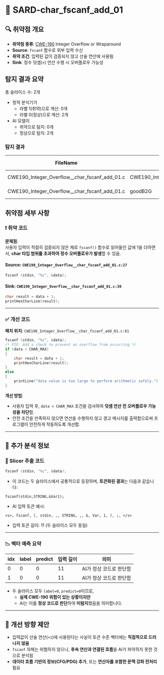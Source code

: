 # 📁 SARD-char_fscanf_add_01

## 🔍 취약점 개요
* **취약점 종류**: [CWE-190](https://cwe.mitre.org/data/definitions/190.html) Integer Overflow or Wraparound
* **Source**: `fscanf` 함수로 외부 입력 수신
* **취약 조건**: 입력된 값이 검증되지 않고 산술 연산에 사용됨
* **Sink**: 정수 덧셈(`+`) 연산 수행 시 오버플로우 가능성

## 탐지 결과 요약
총 슬라이스 수: 2개
- 정적 분석기가
    - 라벨 1(취약)으로 계산: 0개
    - 라벨 0(정상)으로 계산: 2개
- AI 모델이 
    - 취약으로 탐지: 0개
    - 정상으로 탐지: 2개

### 탐지 결과

|FileName                                               |Caller                               |Source|Sink |idx|CWE-ID |category      |criterion|line|label|token_length|predict|
|-------------------------------------------------------|-------------------------------------|------|-----|---|------ |--------------|---------|----|-----|------------|-------|
|CWE190_Integer_Overflow__char_fscanf_add_01.c|CWE190_Integer_Overflow__char_fscanf_add_01_bad|False |False|0  |CWE-190|CallExpression|fscanf   |27  |0    |11          |0      |
|CWE190_Integer_Overflow__char_fscanf_add_01.c|goodB2G                                        |False |False|1  |CWE-190|CallExpression|fscanf   |59  |0    |11          |0      |


## 취약점 세부 사항

### ❗️ 취약 코드
**문제점**:  
사용자 입력이 적절히 검증되지 않은 채로 `fscanf()` 함수로 읽어들인 값에 1을 더하면서, **char 타입 범위를 초과하여 정수 오버플로우가 발생**할 수 있음.

#### Source: `CWE190_Integer_Overflow__char_fscanf_add_01.c:27`
```c
fscanf (stdin, "%c", &data);
```

#### Sink: `CWE190_Integer_Overflow__char_fscanf_add_01.c:30`
```c
char result = data + 1;
printHexCharLine(result);
```

---

### ✅ 개선 코드

**패치 위치**: `CWE190_Integer_Overflow__char_fscanf_add_01.c:61`

```c
fscanf (stdin, "%c", &data);
/* FIX: Add a check to prevent an overflow from occurring */
if (data < CHAR_MAX)
{
    char result = data + 1;
    printHexCharLine(result);
}
else
{
    printLine("data value is too large to perform arithmetic safely.");
}
```

**개선 방법**:

* 사용자 입력 후, `data < CHAR_MAX` 조건을 검사하여 **덧셈 연산 전 오버플로우 가능성을 차단**함.
* 안전 조건을 만족하지 않으면 연산을 수행하지 않고 경고 메시지를 출력함으로써 프로그램이 안전하게 작동하도록 개선함.

---

## 🧠 추가 분석 정보

### 🔎 Slicer 추출 코드
```c
fscanf (stdin, "%c", &data);
```

- 이 코드는 두 슬라이스에서 공통적으로 등장하며, **토큰화된 결과**는 다음과 같습니다:
```
fscanf(stdin,STRING,&Var1);
```

- AI 입력 토큰 예시:
```
<s>, fscanf, (, stdin, ,, STRING, ,, &, Var, 1, ), ;, </s>
```

- 입력 토큰 길이: 11 (두 슬라이스 모두 동일)

---

### 📉 벡터 예측 요약

| idx | label | predict | 입력 길이 | 의미 |
|-----|-------|---------|------------|------|
| 0   | 0     | 0       | 11         | AI가 정상 코드로 판단함 |
| 1   | 0     | 0       | 11         | AI가 정상 코드로 판단함 |

- 두 슬라이스 모두 `label=0`, `predict=0`이므로,
  - **실제 CWE-190 위험이 있는 상황이지만**
  - AI는 이를 **정상 코드로 판단**하여 **미탐지**했음을 의미합니다.

---

## 🧪 개선 방향 제안

- 입력값이 산술 연산(`+1`)에 사용된다는 사실이 토큰 수준 벡터에는 **직접적으로 드러나지 않음**
- `fscanf` 자체는 위험하지 않으나, **후속 연산과 연결된 흐름**을 AI가 파악하지 못한 것으로 분석됨
- **데이터 흐름 기반의 정보(CFG/PDG) 추가**, 또는 **연산자를 포함한 문맥 강화 전처리** 필요
